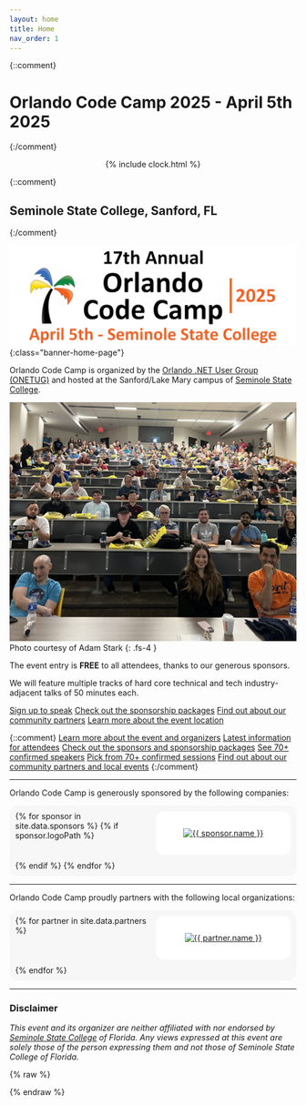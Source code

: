 ```yaml
---
layout: home
title: Home
nav_order: 1
---
```


{::comment}

# Orlando Code Camp 2025 - April 5th 2025

{:/comment}

<div id="countdown-clock" style="text-align: center;">{% include clock.html %}</div>

{::comment}
## Seminole State College, Sanford, FL
{:/comment}


![Orlando Code Camp 2025 logo](/assets/img/banners/2025%20Code%20Camp%20-%20Banner.png "Orlando Code Camp 2025 - April 5th, 2025"){:class="banner-home-page"}

<p />

Orlando Code Camp is organized by the [Orlando .NET User Group (ONETUG)](https://onetug.net)
and hosted at the Sanford/Lake Mary campus of [Seminole State College](#disclaimer).

<p />

<!-- [Sign up here to attend](https://www.eventbrite.com/e/orlando-code-camp-2024-tickets-800584980227) -->

<p />

![Orlando CC Keynote](/assets/img/photos/occ-keynote.jpg "Orlando CC KeyNote")
Photo courtesy of Adam Stark
{: .fs-4 }

<p />

The event entry is **FREE** to all attendees, thanks to our generous sponsors.

We will feature multiple tracks of hard core technical and tech industry-adjacent talks of 50 minutes each.

[Sign up to speak](/speakers)
[Check out the sponsorship packages](/sponsors)
[Find out about our community partners](/partners)
[Learn more about the event location](/location)

{::comment}
[Learn more about the event and organizers](/about)
[Latest information for attendees](/attendees)
[Check out the sponsors and sponsorship packages](/sponsors)
[See 70+ confirmed speakers](/speakers)
[Pick from 70+ confirmed sessions](/sessions)
[Find out about our community partners and local events](/partners)
{:/comment}

<!--

---

Orlando Code Camp is generously sponsored by the following companies:

<span float="left">
</span>

-->

---
Orlando Code Camp is generously sponsored by the following companies:

<div class="sponsors">
{% for sponsor in site.data.sponsors %}
  {% if sponsor.logoPath %}
    <div class="sponsor-partner {{ sponsor.logoStyle }}">
      <a href="{{ sponsor.url }}">
        <img src="{{ sponsor.logoPath }}" alt="{{ sponsor.name }}" title="{{ sponsor.name }}">
      </a>
    </div>
  {% endif %}
{% endfor %}
</div>

---

Orlando Code Camp proudly partners with the following local organizations:

<div class="partners">
{% for partner in site.data.partners %}
  <div class="sponsor-partner {{ partner.logoStyle }}">
    <a href="{{ partner.url }}">
      <img src="{{ partner.logoPath }}" alt="{{ partner.name }}" title="{{ partner.name }}">
    </a>
  </div>
{% endfor %}
</div>

---
 <h3 id=disclaimer>Disclaimer</h3>
 <p><em>This event and its organizer are neither affiliated with nor endorsed by <a href="https://www.seminolestate.edu/slm" target="_blank">Seminole State College</a> of Florida. Any views expressed at this event are solely those of the person expressing them and not those of Seminole State College of Florida.</em></p>

{% raw %}

<style>
  .partners, .sponsors {
    display: grid;
    grid-template-columns: repeat(2, 1fr); /* Two equal columns */
    border-radius: 15px;   
    padding: 10px;
    user-select: none;
  }

  .partners img, .sponsors img {
    background-color: white;

     /* These properties ensure that the image always fills the container but maintains proportions */
    width: 100%; 
    height: 100%;    
    object-fit: contain; 
  }

  .sponsor-partner.wide {
    grid-column: span 2;
  }

  .sponsor-partner.standard {
    grid-column: span 1;
  }

  .sponsor-partner {
    padding: 10px;
    border-radius: 15px;
    background-color: white;
    text-align: center;
    max-height: 250px;
  }

  @media (min-width: 765px) {
    .sponsor-partner.standard {
      grid-column: span 1;
    }

    .partners, .sponsors {
      gap: 10px; 
      background-color: #f7f7f7; 
    }

    .partners img, .sponsors img {
      padding: 20px;
    }
  }

  @media (max-width: 765px) {
    .sponsor-partner.standard {
      grid-column: span 2;
    }
  }
</style>

{% endraw %}